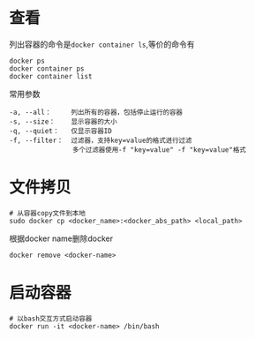# 查看
列出容器的命令是`docker container ls`,等价的命令有
```shell
docker ps
docker container ps
docker container list
```
常用参数
```
-a, --all：     列出所有的容器，包括停止运行的容器
-s, --size：    显示容器的大小
-q, --quiet：   仅显示容器ID
-f, --filter：  过滤器，支持key=value的格式进行过滤
                多个过滤器使用-f "key=value" -f "key=value"格式
```
# 文件拷贝
```shell
# 从容器copy文件到本地
sudo docker cp <docker_name>:<docker_abs_path> <local_path>
```

根据docker name删除docker
```shell
docker remove <docker-name>
```

# 启动容器
```shell
# 以bash交互方式启动容器
docker run -it <docker-name> /bin/bash
```